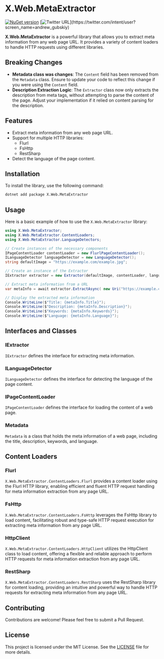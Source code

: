 # X.Web.MetaExtractor
[![NuGet version](https://badge.fury.io/nu/X.Web.MetaExtractor.svg)](https://badge.fury.io/nu/X.Web.MetaExtractor)
[![Twitter URL](https://img.shields.io/twitter/url/https/twitter.com/andrew_gubskiy.svg?style=social&label=Follow%20me!)](https://twitter.com/intent/user?screen_name=andrew_gubskiy)

**X.Web.MetaExtractor** is a powerful library that allows you to extract meta information from any web page URL. It provides a variety of content loaders to handle HTTP requests using different libraries.


## Breaking Changes

- **Metadata class was changes**: The `Content` field has been removed from the `Metadata` class. Ensure to update your code to reflect this change if you were using the `Content` field.
- **Description Extraction Logic**: The `Extractor` class now only extracts the description from meta tags, without attempting to parse the content of the page. Adjust your implementation if it relied on content parsing for the description.

## Features

- Extract meta information from any web page URL.
- Support for multiple HTTP libraries:
    - Flurl
    - FsHttp
    - RestSharp
- Detect the language of the page content.

## Installation

To install the library, use the following command:

```bash
dotnet add package X.Web.MetaExtractor
```

## Usage

Here is a basic example of how to use the `X.Web.MetaExtractor` library:

```csharp
using X.Web.MetaExtractor;
using X.Web.MetaExtractor.ContentLoaders;
using X.Web.MetaExtractor.LanguageDetectors;

// Create instances of the necessary components
IPageContentLoader contentLoader = new FlurlPageContentLoader();
ILanguageDetector languageDetector = new LanguageDetector();
string defaultImage = "https://example.com/example.jpg";

// Create an instance of the Extractor
IExtractor extractor = new Extractor(defaultImage, contentLoader, languageDetector);

// Extract meta information from a URL
var metaInfo = await extractor.ExtractAsync( new Uri("https://example.com"));

// Display the extracted meta information
Console.WriteLine($"Title: {metaInfo.Title}");
Console.WriteLine($"Description: {metaInfo.Description}");
Console.WriteLine($"Keywords: {metaInfo.Keywords}");
Console.WriteLine($"Language: {metaInfo.Language}");
```

## Interfaces and Classes

### IExtractor

`IExtractor` defines the interface for extracting meta information.

### ILanguageDetector

`ILanguageDetector` defines the interface for detecting the language of the page content.

### IPageContentLoader

`IPageContentLoader` defines the interface for loading the content of a web page.

### Metadata

`Metadata` is a class that holds the meta information of a web page, including the title, description, keywords, and language.

## Content Loaders

### Flurl

`X.Web.MetaExtractor.ContentLoaders.Flurl` provides a content loader using the Flurl HTTP library, enabling efficient and fluent HTTP request handling for meta information extraction from any page URL.

### FsHttp

`X.Web.MetaExtractor.ContentLoaders.FsHttp` leverages the FsHttp library to load content, facilitating robust and type-safe HTTP request execution for extracting meta information from any page URL.

### HttpClient

`X.Web.MetaExtractor.ContentLoaders.HttpClient` utilizes the HttpClient class to load content, offering a flexible and reliable approach to perform HTTP requests for meta information extraction from any page URL.

### RestSharp

`X.Web.MetaExtractor.ContentLoaders.RestSharp` uses the RestSharp library for content loading, providing an intuitive and powerful way to handle HTTP requests for extracting meta information from any page URL.

## Contributing

Contributions are welcome! Please feel free to submit a Pull Request.

## License

This project is licensed under the MIT License. See the [LICENSE](LICENSE) file for more details.
